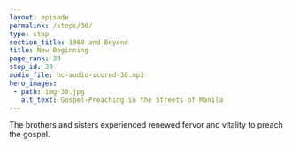 ```yaml
---
layout: episode
permalink: /stops/30/
type: stop
section_title: 1969 and Beyond
title: New Beginning
page_rank: 30
stop_id: 30
audio_file: hc-audio-scored-30.mp3
hero_images:
 - path: img-30.jpg
   alt_text: Gospel-Preaching in the Streets of Manila 
---
```


The brothers and sisters experienced renewed fervor and vitality to preach the gospel.

<!---
title: 新的開始

弟兄姊妹們經歷更新，滿了活力傳福音。
--->

<!--- TRANSCRIPT
The brothers and sisters experienced renewed fervor and vitality to preach the gospel. Gospel marches were held in the streets of Manila.

弟兄姊妹們經歷了更新，滿了活力的傳福音。他們到馬尼拉各街道福音遊行。
-->